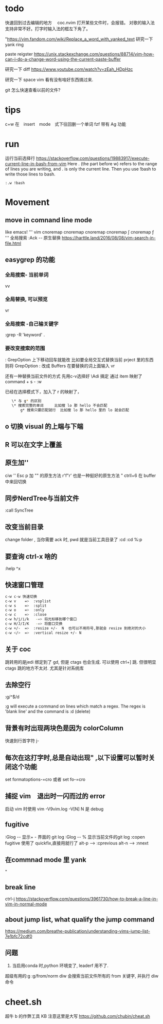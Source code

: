 # todo                            
快速回到过去编辑的地方　
coc.nvim 打开某些文件时，会报错。
对歌的输入法支持非常不好。打字时输入法的框左下角了。　

"https://vim.fandom.com/wiki/Replace_a_word_with_yanked_text
研究一下 yank ring

paste  reigster 
https://unix.stackexchange.com/questions/88714/vim-how-can-i-do-a-change-word-using-the-current-paste-buffer

研究一下 diff
https://www.youtube.com/watch?v=zEah_HDpHzc

研究一下 space vim  看有没有啥好东西搞过来.

git 怎么快速查看以前的文件?
# tips                            
c+w 在　insert　mode　式下往回删一个单词
fzf 带有 Ag 功能
# run
运行当前选择行
https://stackoverflow.com/questions/19883917/execute-current-line-in-bash-from-vim
Here . (the part before w) refers to the range of lines you are writing, and . is only the current line. Then you use !bash to write those lines to bash.
```
:.w !bash

```
# Movement
## move in comnand line mode 
like emacs! 
''' vim
    cnoremap <C-A> <Home>
    cnoremap <C-F> <Right>
    cnoremap <C-B> <Left>
    cnoremap ∫ <S-Left>
    cnoremap ƒ <S-Right>
'''
全局搜索
:Ack <Keyword> --<filetype>
原生替换
https://harttle.land/2016/08/08/vim-search-in-file.html

## easygrep 的功能
### 全局搜索- 当前单词
<leader> vv
### 全局替换, 可以预览
<leader> vr

### 全局搜索 -自己输关键字
:grep -R 'keyword' . 

### 要改变搜索的范围
: GrepOption  上下移动回车就能改
比如要全局交互式替换当前 prject 里的东西
则将 GrepOption : 改成 Buffers
在要替换的词上面输入 <space>vr

还有一种替换当前文件的方式
先用c-v选择好 \\Adi 搞定
通过 item 映射了  command + s   -   :w

已经在选择模式下，加入了 <leader>r 的映射了，
``` bash
   \* 与 g* 的区别
   \* 搜索完整的单词     比如搜 lo 那 hello 不会匹配
       g* 搜索只要匹配就行  比如搜 lo 那 hello 里的 lo 就会匹配
``` 
## o 切换 visual 的上端与下端

## R 可以在文字上覆盖

## 原生加''
ciw '' Esc p 加 "" 的原生方法
r'f"r' 也是一种挺好的原生方法
" ctrll+6 在 buffer 中来回切换

## 同步NerdTree与当前文件
:call SyncTree

## 改变当前目录
change folder , 当你需要 ack 时, pwd 就是当前工具目录了
:cd <folder>
:cd %:p

## 要查询 ctrl-x 啥的
:help ^x

## 快速窗口管理
``` bash 
c-w c-w 快速切换 
c-w v    =>  :vsplist
c-w s    =>  :split
c-w o    =>  :only
c-w c    =>  :close
c-w h/j/i/k   -=> 将光标移到哪个窗口
c-w H/J/I/K   -=> 将窗口交换
c-w +/-  =>  :resize +/-  N  也可以不用符号,那就会 resize 到绝对的大小
c-w </>  =>  :vertical resize +/- N
```


## 关于 coc
跳转用的是jedi 绑定到了 gd, 但是 ctags 也会生成. 可以使用 ctrl+] 跳.
但很明显 ctags 跳的地方不太对. 尤其是针对系统库


## 去除空行
:g/^$/d

:g will execute a command on lines which match a regex. The regex is 'blank line' and the command is :d (delete)

## 背景有时出现两块色是因为 colorColumn
快速到行首字符  j-

## 每次在这打字时,总是自动出现" ,以下设置可以暂时关闭这个功能
set formatoptions-=cro     或者 set fo-=cro


## 捕捉 vim　退出时一闪而过的 error
启动 vim 时使用 vim -V9vim.log
-V[N] N 是 debug　

## fugitive 
:Glog --  显示+ - 界面的 git log
:Glog -- % 显示当前文件的git log
:copen fugitive 使用了 quickfix,直接用就行了
alt-p --> :cprevious
alt-n --> :nnext

## 在commnad mode 里 yank
<C-r>"


## break line
ctrl-j
https://stackoverflow.com/questions/3961730/how-to-break-a-line-in-vim-in-normal-mode


## about jump list, what qualify the jump command
https://medium.com/breathe-publication/understanding-vims-jump-list-7e1bfc72cdf0


## 问题
1. 当启用conda 时,python 环境变了, leaderf 用不了. 


超级有用的:g
:g/from/norm diw
会搜索当前文件所有的 from 关键字, 并执行 diw 命令



# cheet.sh 
超牛 b 的作弊工具
<leader>KB 注意这里是大写
https://github.com/chubin/cheat.sh

